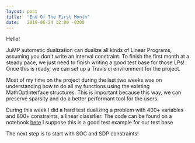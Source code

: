 ```yaml
---
layout: post
title:  "End Of The First Month"
date:   2019-06-24 12:00 -0300
---
```


Hello!

JuMP automatic dualization can dualize all kinds of Linear Programs, assuming you don't write an interval constraint. To finish the first month at a steady pace, we just need to finish writing a good test base for those LPs! Once this is ready, we can set up a Travis ci environment for the project.

Most of my time on the project during the last two weeks was on understanding how to do all my functions using the existing MathOptInterface structures. This is important because this way, we can preserve sparsity and do a better performant tool for the users.

During this week I did a hard test dualizing a problem with 400+ variables and 800+ constraints,  a linear classifier. The code can be found on a notebook [here](https://github.com/LAMPSPUC/Teaching.jl/blob/master/Optimization/Class1/Linear%20Classifier.ipynb) 
I suppose this is a good test example for our test base

The next step is to start with SOC and SDP constraints!
